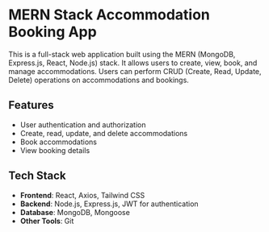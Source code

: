 # MERN Stack Accommodation Booking App

This is a full-stack web application built using the MERN (MongoDB, Express.js, React, Node.js) stack. It allows users to create, view, book, and manage accommodations. Users can perform CRUD (Create, Read, Update, Delete) operations on accommodations and bookings.

## Features

- User authentication and authorization
- Create, read, update, and delete accommodations
- Book accommodations
- View booking details

## Tech Stack

- **Frontend**: React, Axios, Tailwind CSS
- **Backend**: Node.js, Express.js, JWT for authentication
- **Database**: MongoDB, Mongoose
- **Other Tools**: Git

